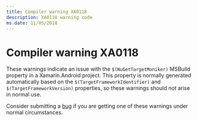 ```yaml
---
title: Compiler warning XA0118
description: XA0118 warning code
ms.date: 11/05/2018
---
```

# Compiler warning XA0118

These warnings indicate an issue with the `$(NuGetTargetMoniker)` MSBuild
property in a Xamarin.Android project. This property is normally generated
automatically based on the `$(TargetFrameworkIdentifier)` and
`$(TargetFrameworkVersion)` properties, so these warnings should not arise in
normal use.

Consider submitting a [bug][bug] if you are getting one of these warnings under
normal circumstances.

[bug]: https://github.com/xamarin/xamarin-android/wiki/Submitting-Bugs,-Feature-Requests,-and-Pull-Requests
